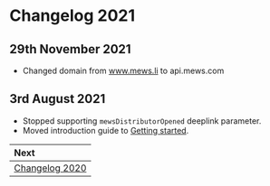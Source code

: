 # Changelog 2021

## 29th November 2021

* Changed domain from www.mews.li to api.mews.com

## 3rd August 2021

* Stopped supporting `mewsDistributorOpened` deeplink parameter.
* Moved introduction guide to [Getting started](./getting-started.md).

| Next |
| :-- |
| [Changelog 2020](changelog2020.md) |
